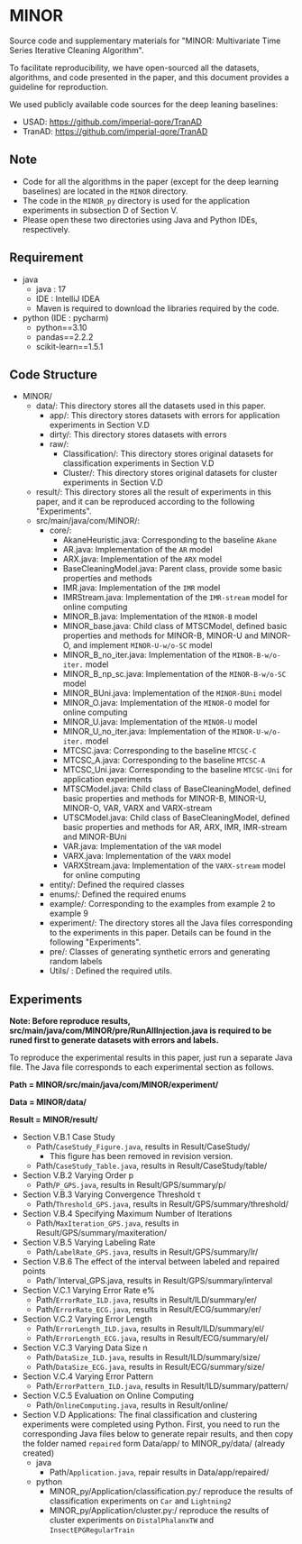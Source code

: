 # MINOR

Source code and supplementary materials for "MINOR: Multivariate Time Series Iterative Cleaning Algorithm".

To facilitate reproducibility, we have open-sourced all the datasets, algorithms, and code presented in the paper, and this document provides a guideline for reproduction.

We used publicly available code sources for the deep leaning baselines: 

* USAD: https://github.com/imperial-qore/TranAD
* TranAD: https://github.com/imperial-qore/TranAD

## **Note**

* Code for all the algorithms in the paper (except for the deep learning baselines) are located in the `MINOR` directory. 
* The code in the `MINOR_py` directory is used for the application experiments in subsection D of Section V.
* Please open these two directories using Java and Python IDEs, respectively.

## Requirement

* java
  * java : 17
  * IDE : IntelliJ IDEA
  * Maven is required to download the libraries required by the code.
* python (IDE : pycharm)
  * python==3.10
  * pandas==2.2.2
  * scikit-learn==1.5.1

## Code Structure

* MINOR/
  * data/: This directory stores all the datasets used in this paper. 
    * app/: This directory stores datasets with errors for application experiments in Section V.D
    * dirty/: This directory stores datasets with errors
    * raw/: 
      * Classification/: This directory stores original datasets for classification experiments in Section V.D
      * Cluster/: This directory stores original datasets for cluster experiments in Section V.D
  * result/: This directory stores all the result of experiments in this paper, and it can be reproduced according to the following "Experiments". 
  * src/main/java/com/MINOR/:
    * core/:
      * AkaneHeuristic.java: Corresponding to the baseline `Akane`
      * AR.java: Implementation of the `AR` model
      * ARX.java: Implementation of the `ARX` model
      * BaseCleaningModel.java: Parent class, provide some basic properties and methods
      * IMR.java: Implementation of the `IMR` model
      * IMRStream.java: Implementation of the `IMR-stream` model for online computing
      * MINOR_B.java: Implementation of the `MINOR-B` model
      * MINOR_base.java: Child class of MTSCModel, defined basic properties and methods for MINOR-B, MINOR-U and MINOR-O, and implement `MINOR-U-w/o-SC` model
      * MINOR_B_no_iter.java: Implementation of the `MINOR-B-w/o-iter.` model
      * MINOR_B_np_sc.java: Implementation of the `MINOR-B-w/o-SC` model
      * MINOR_BUni.java: Implementation of the `MINOR-BUni` model
      * MINOR_O.java: Implementation of the `MINOR-O` model for online computing
      * MINOR_U.java: Implementation of the `MINOR-U` model
      * MINOR_U_no_iter.java: Implementation of the `MINOR-U-w/o-iter.` model
      * MTCSC.java:  Corresponding to the baseline `MTCSC-C`
      * MTCSC_A.java:  Corresponding to the baseline `MTCSC-A`
      * MTCSC_Uni.java:  Corresponding to the baseline `MTCSC-Uni` for application experiments
      * MTSCModel.java: Child class of BaseCleaningModel, defined basic properties and methods for MINOR-B, MINOR-U, MINOR-O, VAR, VARX and VARX-stream
      * UTSCModel.java: Child class of BaseCleaningModel, defined basic properties and methods for AR, ARX, IMR, IMR-stream and MINOR-BUni
      * VAR.java: Implementation of the `VAR` model
      * VARX.java: Implementation of the `VARX` model
      * VARXStream.java: Implementation of the `VARX-stream` model for online computing
    * entity/: Defined the required classes
    * enums/: Defined the required enums
    * example/: Corresponding to the examples from example 2 to example 9
    * experiment/: The directory stores all the Java files corresponding to the experiments in this paper. Details can be found in the following "Experiments".
    * pre/: Classes of generating synthetic errors and generating random labels
    * Utils/ : Defined the required utils.

## Experiments

**Note: Before reproduce results, src/main/java/com/MINOR/pre/RunAllInjection.java is required to be runed first to generate datasets with errors and labels.**

To reproduce the experimental results in this paper, just run a separate Java file. The Java file corresponds to each experimental section as follows.

**Path = MINOR/src/main/java/com/MINOR/experiment/**

**Data = MINOR/data/**

**Result = MINOR/result/**

* Section V.B.1 Case Study
  * Path/`CaseStudy_Figure.java`, results in Result/CaseStudy/
    * This figure has been removed in revision version.
  * Path/`CaseStudy_Table.java`, results in Result/CaseStudy/table/
* Section V.B.2 Varying Order p
  * Path/`P_GPS.java`, results in Result/GPS/summary/p/
* Section V.B.3 Varying Convergence Threshold τ
  * Path/`Threshold_GPS.java`, results in Result/GPS/summary/threshold/
* Section V.B.4 Specifying Maximum Number of Iterations
  * Path/`MaxIteration_GPS.java`, results in Result/GPS/summary/maxiteration/
* Section V.B.5 Varying Labeling Rate
  * Path/`LabelRate_GPS.java`, results in Result/GPS/summary/lr/
* Section V.B.6 The effect of the interval between labeled and repaired points
  * Path/`Interval_GPS.java, results in Result/GPS/summary/interval
* Section V.C.1 Varying Error Rate e%
  * Path/`ErrorRate_ILD.java`, results in Result/ILD/summary/er/
  * Path/`ErrorRate_ECG.java`, results in Result/ECG/summary/er/
* Section V.C.2 Varying Error Length
  * Path/`ErrorLength_ILD.java`, results in Result/ILD/summary/el/
  * Path/`ErrorLength_ECG.java`, results in Result/ECG/summary/el/
* Section V.C.3 Varying Data Size n
  * Path/`DataSize_ILD.java`, results in Result/ILD/summary/size/
  * Path/`DataSize_ECG.java`, results in Result/ECG/summary/size/
* Section V.C.4 Varying Error Pattern
  * Path/`ErrorPattern_ILD.java`, results in Result/ILD/summary/pattern/
* Section V.C.5  Evaluation on Online Computing
  * Path/`OnlineComputing.java`, results in Result/online/
* Section V.D Applications: The final classification and clustering experiments were completed using Python. First, you need to run the corresponding Java files below to generate repair results, and then copy the folder named `repaired` form Data/app/ to MINOR_py/data/ (already created)
  * java
    * Path/`Application.java`, repair results in Data/app/repaired/
  * python
    * MINOR_py/Application/classification.py:/ reproduce the results of classification experiments on `Car` and `Lightning2`
    * MINOR_py/Application/cluster.py:/ reproduce the results of cluster experiments on `DistalPhalanxTW` and `InsectEPGRegularTrain`